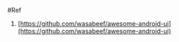 #Ref
1. [https://github.com/wasabeef/awesome-android-ui](https://github.com/wasabeef/awesome-android-ui)
